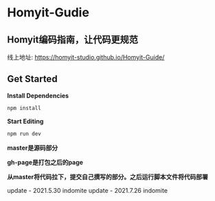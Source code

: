 # Homyit-Gudie

## Homyit编码指南，让代码更规范
线上地址: https://homyit-studio.github.io/Homyit-Guide/

## Get Started

**Install Dependencies**

```bash
npm install
```

**Start Editing**

```bash
npm run dev
```

<!-- 提交须知 -->

**master是源码部分**

**gh-page是打包之后的page**

**从master将代码拉下，提交自己撰写的部分。之后运行脚本文件将代码部署**

update - 2021.5.30 indomite
update - 2021.7.26 indomite
